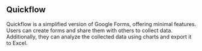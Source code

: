 ## Quickflow 

Quickflow is a simplified version of Google Forms, offering minimal features. Users can create forms and share them with others to collect data. Additionally, they can analyze the collected data using charts and export it to Excel.
